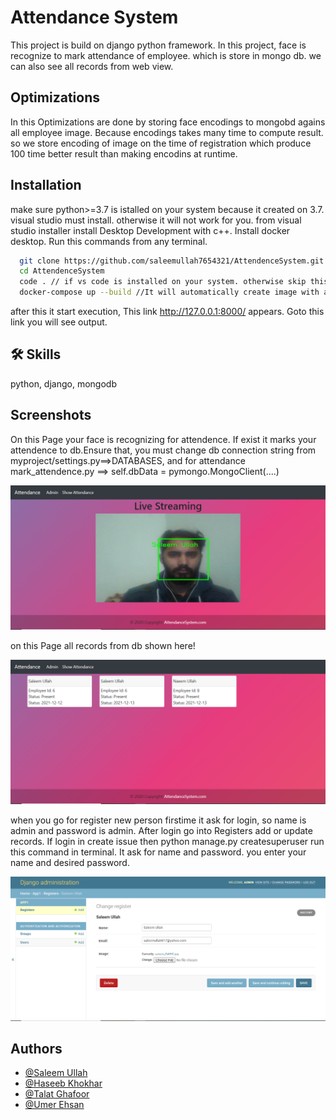 
# Attendance System

This project is build on django python framework. In this project, face is recognize 
to mark attendance of employee. which is store in mongo db. we can also see all records
from web view.

## Optimizations

In this Optimizations are done by storing face encodings to mongobd agains all employee
image. Because encodings takes many time to compute result. so we store encoding of image
on the time of registration which produce 100 time better result than making encodins at runtime.

## Installation

make sure python>=3.7 is istalled on your system because it created on 3.7.
visual studio must install. otherwise it will not work for you. from visual studio 
installer install Desktop Development with c++.
Install docker desktop.
Run this commands from any terminal.

```bash
  git clone https://github.com/saleemullah7654321/AttendenceSystem.git
  cd AttendenceSystem
  code . // if vs code is installed on your system. otherwise skip this line
  docker-compose up --build //It will automatically create image with all required configurations and run container for you.
```
  after this it start execution, This link http://127.0.0.1:8000/  appears. Goto this
  link you will see output.
## 🛠 Skills
python, django, mongodb


## Screenshots

On this Page your face is recognizing for attendence. If exist it marks your attendence
to db.Ensure that, you must change db connection string from 
myproject/settings.py==>DATABASES, and 
for attendance mark_attendence.py ==> self.dbData = pymongo.MongoClient(....)

![Main Page](https://github.com/saleemullah7654321/AttendenceSystem/blob/master/Screenshots/1.PNG?raw=true)

on this Page all records from db shown here!

![Attendence Page](https://github.com/saleemullah7654321/AttendenceSystem/blob/master/Screenshots/2.PNG?raw=true)

when you go for register new person firstime it ask for login, so name is admin and password is admin.
After login go into Registers add or update records. If login in create issue then python manage.py createsuperuser
run this command in terminal. It ask for name and password. you enter your name and desired password.

![registration Page](https://github.com/saleemullah7654321/AttendenceSystem/blob/master/Screenshots/3.PNG?raw=true)


## Authors

- [@Saleem Ullah](https://github.com/saleemullah7654321/AttendenceSystem.git)
- [@Haseeb Khokhar](https://github.com/khokharhaseeb/Tasks)
- [@Talat Ghafoor](https://github.com/saleemullah7654321/AttendenceSystem.git)
- [@Umer Ehsan](https://github.com/saleemullah7654321/AttendenceSystem.git)
